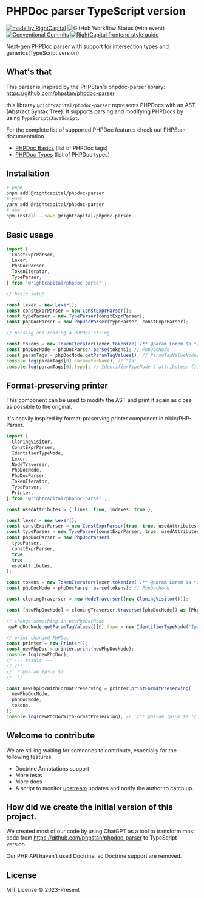 # PHPDoc parser TypeScript version

<!-- Badges area start -->

[![made by RightCapital](https://img.shields.io/badge/made_by-RightCapital-5070e6)](https://rightcapital.com)
![GitHub Workflow Status (with event)](https://img.shields.io/github/actions/workflow/status/RightCapitalHQ/phpdoc-parser/ci.yaml)
[![Conventional Commits](https://img.shields.io/badge/Conventional%20Commits-1.0.0-%23FE5196?logo=conventionalcommits&logoColor=white)](https://conventionalcommits.org)
[![RightCapital frontend style guide](https://img.shields.io/badge/code_style-RightCapital-5c4c64?labelColor=f0ede8)](https://github.com/RightCapitalHQ/frontend-style-guide)

<!-- Badges area end -->

Next-gen PHPDoc parser with support for intersection types and generics(TypeScript version)

## What's that

This parser is inspired by the PHPStan's phpdoc-parser library: https://github.com/phpstan/phpdoc-parser

this libraray `@rightcapital/phpdoc-parser` represents PHPDocs with an AST (Abstract Syntax Tree). It supports parsing and modifying PHPDocs by using `TypeScript`/`JavaScript`.

For the complete list of supported PHPDoc features check out PHPStan documentation.

- [PHPDoc Basics](https://phpstan.org/writing-php-code/phpdocs-basics) (list of PHPDoc tags)
- [PHPDoc Types](https://phpstan.org/writing-php-code/phpdoc-types) (list of PHPDoc types)

## Installation

```bash
# pnpm
pnpm add @rightcapital/phpdoc-parser
# yarn
yarn add @rightcapital/phpdoc-parser
# npm
npm install --save @rightcapital/phpdoc-parser
```

## Basic usage

```typescript
import {
  ConstExprParser,
  Lexer,
  PhpDocParser,
  TokenIterator,
  TypeParser,
} from '@rightcapital/phpdoc-parser';

// basic setup

const lexer = new Lexer();
const constExprParser = new ConstExprParser();
const typeParser = new TypeParser(constExprParser);
const phpDocParser = new PhpDocParser(typeParser, constExprParser);

// parsing and reading a PHPDoc string

const tokens = new TokenIterator(lexer.tokenize('/** @param Lorem $a */'));
const phpDocNode = phpDocParser.parse(tokens); // PhpDocNode
const paramTags = phpDocNode.getParamTagValues(); // ParamTagValueNode[]
console.log(paramTags[0].parameterName); // '$a'
console.log(paramTags[0].type); // IdentifierTypeNode { attributes: {}, name: 'Lorem' }
```

## Format-preserving printer

This component can be used to modify the AST and print it again as close as possible to the original.

It's heavily inspired by format-preserving printer component in nikic/PHP-Parser.

```typescript
import {
  CloningVisitor,
  ConstExprParser,
  IdentifierTypeNode,
  Lexer,
  NodeTraverser,
  PhpDocNode,
  PhpDocParser,
  TokenIterator,
  TypeParser,
  Printer,
} from '@rightcapital/phpdoc-parser';

const usedAttributes = { lines: true, indexes: true };

const lexer = new Lexer();
const constExprParser = new ConstExprParser(true, true, usedAttributes);
const typeParser = new TypeParser(constExprParser, true, usedAttributes);
const phpDocParser = new PhpDocParser(
  typeParser,
  constExprParser,
  true,
  true,
  usedAttributes,
);

const tokens = new TokenIterator(lexer.tokenize('/** @param Lorem $a */'));
const phpDocNode = phpDocParser.parse(tokens); // PhpDocNode

const cloningTraverser = new NodeTraverser([new CloningVisitor()]);

const [newPhpDocNode] = cloningTraverser.traverse([phpDocNode]) as [PhpDocNode];

// change something in newPhpDocNode
newPhpDocNode.getParamTagValues()[0].type = new IdentifierTypeNode('Ipsum');

// print changed PHPDoc
const printer = new Printer();
const newPhpDoc = printer.print(newPhpDocNode);
console.log(newPhpDoc);
// --- result ---
// /**
//  * @param Ipsum $a
//  */

const newPhpDocWithFormatPreserving = printer.printFormatPreserving(
  newPhpDocNode,
  phpDocNode,
  tokens,
);
console.log(newPhpDocWithFormatPreserving); // '/** @param Ipsum $a */'
```

## Welcome to contribute

We are stilling waiting for someones to contribute, especially for the following features.

- Doctrine Annotations support
- More tests
- More docs
- A script to monitor [upstream](https://github.com/phpstan/phpdoc-parser) updates and notify the author to catch up.

## How did we create the initial version of this project.

We created most of our code by using ChatGPT as a tool to transform most code from https://github.com/phpstan/phpdoc-parser to TypeScript version.

Our PHP API haven't used Doctrine, so Doctrine support are removed.

## License

MIT License © 2023-Present
